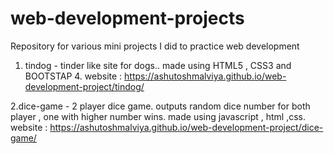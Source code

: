 # web-development-projects
Repository for various mini projects I did to practice web development


1. tindog - tinder like site for dogs.. 
    made using  HTML5 , CSS3 and BOOTSTAP 4.
    website : https://ashutoshmalviya.github.io/web-development-project/tindog/


2.dice-game - 2 player dice game. outputs random dice number for both player , one with higher number wins.
    made using javascript , html ,css.
    website : https://ashutoshmalviya.github.io/web-development-project/dice-game/
